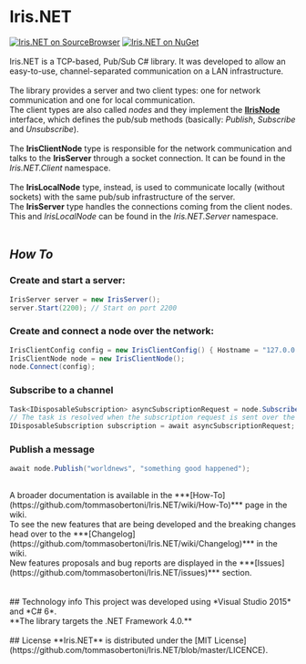 # Iris.NET
[![Iris.NET on SourceBrowser](https://img.shields.io/badge/source-browser-2B9CC6.svg?style=flat-square)](http://sourcebrowser.io/Browse/tommasobertoni/Iris.NET)
[![Iris.NET on NuGet](https://img.shields.io/badge/nuget-v0.2.0-blue.svg?style=flat-square)](https://www.nuget.org/packages/Iris.NET/)
<br><br>
Iris.NET is a TCP-based, Pub/Sub C# library. It was developed to allow an easy-to-use, channel-separated communication on a LAN infrastructure.
<br><br>
The library provides a server and two client types: one for network communication and one for local communication.
<br>
The client types are also called *nodes* and they implement the [**IIrisNode**](/Iris.NET/Iris.NET.Common/Nodes/IIrisNode.cs) interface, which defines the pub/sub methods (basically: *Publish*, *Subscribe* and *Unsubscribe*).
<br><br>
The **IrisClientNode** type is responsible for the network communication and talks to the **IrisServer** through a socket connection. It can be found in the *Iris.NET.Client* namespace.
<br><br>
The **IrisLocalNode** type, instead, is used to communicate locally (without sockets) with the same pub/sub infrastructure of the server.
<br>
The **IrisServer** type handles the connections coming from the client nodes. This and *IrisLocalNode* can be found in the *Iris.NET.Server* namespace.
<br><br>
## *How To*
### Create and start a server:<br>
```csharp
IrisServer server = new IrisServer();
server.Start(2200); // Start on port 2200
```
### Create and connect a node over the network:<br>
```csharp
IrisClientConfig config = new IrisClientConfig() { Hostname = "127.0.0.1", Port = 2200 };
IrisClientNode node = new IrisClientNode();
node.Connect(config);
```
### Subscribe to a channel
```csharp
Task<IDisposableSubscription> asyncSubscriptionRequest = node.Subscribe("worldnews", MyContentHandler);
// The task is resolved when the subscription request is sent over the network stream
IDisposableSubscription subscription = await asyncSubscriptionRequest;
```
### Publish a message
```csharp
await node.Publish("worldnews", "something good happened");
```
<br>
A broader documentation is available in the ***[How-To](https://github.com/tommasobertoni/Iris.NET/wiki/How-To)*** page in the wiki.
<br>
To see the new features that are being developed and the breaking changes head over to the ***[Changelog](https://github.com/tommasobertoni/Iris.NET/wiki/Changelog)*** in the wiki.
<br>
New features proposals and bug reports are displayed in the ***[Issues](https://github.com/tommasobertoni/Iris.NET/issues)*** section.
<br><br><br>
## Technology info
This project was developed using *Visual Studio 2015* and *C# 6*.<br>
**The library targets the .NET Framework 4.0.**
<br><br>
## License
**Iris.NET** is distributed under the [MIT License](https://github.com/tommasobertoni/Iris.NET/blob/master/LICENCE).
